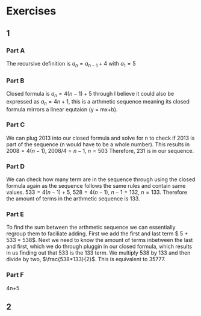 # Exercises

## 1

### Part A
The recursive definition is $a_n = a_{n-1} + 4$ with $a_1 = 5$

### Part B
Closed formula is $a_n = 4(n - 1) + 5$ through I believe it could also be expressed as $a_n = 4n+1$, this is a arthmetic sequence meaning its closed formula mirrors a linear equtaion (y = mx+b).

### Part C
We can plug 2013 into our closed formula and solve for n to check if 2013 is part of the sequence (n would have to be a whole number). This results in $2008 = 4(n-1)$, $2008/4 = n-1$, $n = 503$ Therefore, 231 is in our sequence.

### Part D
We can check how many term are in the sequence through using the closed formula again as the sequence follows the same rules and contain same values. $533 = 4(n-1)+5$, $528 = 4(n-1)$, $n-1 = 132$, $n = 133$. Therefore the amount of terms in the arthmetic sequence is 133.
### Part E
To find the sum between the arthmetic sequence we can essentially regroup them to faciliate adding. First we add the first and last term $ 5 + 533 = 538$. Next we need to know the amount of terms inbetween the last and first, which we do through pluggin in our closed formula, which results in us finding out that 533 is the 133 term. We multiply 538 by 133 and then divide by two, $\frac{538*133}{2}$. This is equivalent to 35777.
### Part F
4n+5 
## 2
